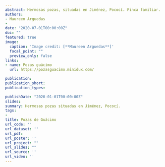 ```yaml
---
abstract: Hermosas pozas, situadas en Jiménez, Pococí. Finca familiar. 
authors:
- Maureen Arguedas
- 
date: "2020-07-01T00:00:00Z"
doi: ""
featured: true
image:
  caption: 'Image credit: [**Maureen Arguedas**]'
  focal_point: ""
  preview_only: false
links:
- name: Pozas guácimo
  url: https://pozasguacimo.minidux.com/

publication: 
publication_short: 
publication_types:

publishDate: "2020-01-01T00:00:00Z"
slides: 
summary: Hermosas pozas situadas en Jiménez, Pococí. 
tags:
- 
title: Pozas de Guácimo
url_code: ''
url_dataset: ''
url_pdf: 
url_poster: ''
url_project: ""
url_slides: ""
url_source: ''
url_video: ''
---
```




